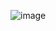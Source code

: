 ![image](https://github.com/jeungdong/CodingTest/assets/93365714/4d7d1b66-1005-4b0a-a76e-06a6fe18cb38)
